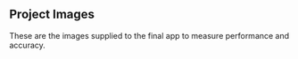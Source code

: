 ## Project Images


These are the images supplied to the final app to measure performance and accuracy.
